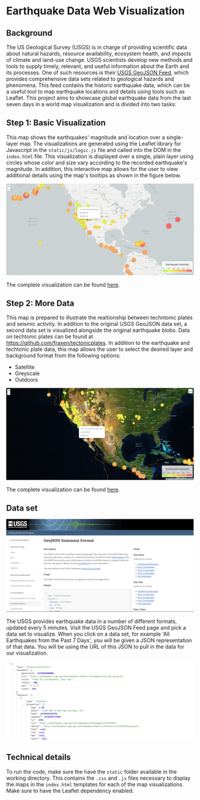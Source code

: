 # Earthquake Data Web Visualization
## Background
The US Geological Survey (USGS) is in charge of providing scientific data about natural hazards, resource availability, ecosystem health, and impacts of climate and land-use change. USGS scientists develop new methods and tools to supply timely, relevant, and useful information about the Earth and its processes. One of such resources is their [USGS GeoJSON Feed](https://earthquake.usgs.gov/earthquakes/feed/v1.0/geojson.php), which provides comprehensive data sets related to geological hazards and phenomena. This feed contains the historic earthquake data, which can be a useful tool to map earthquake locations and details using tools such as Leaflet. This project aims to showcase global earthquake data from the last seven days in a world map visualization and is divided into two tasks:<br>
## Step 1: Basic Visualization
This map shows the earthquakes' magnitude and location over a single-layer map. The visualizations are generated using the Leaflet library for Javascript in the `static/js/logic.js` file and called into the DOM in the `index.html` file. This visualization is displayed over a single, plain layer using circles whose color and size vary according to the recorded earthquake's magnitude. In addition, this interactive map allows for the user to view additional details using the map's tooltips as shown in the figure below.

![leaflet-step-1](https://github.com/JaviSandoval94/leaflet-challenge/blob/master/pictures/leaflet-step-1.PNG)

The complete visualization can be found [here](https://javisandoval94.github.io/leaflet-challenge/Leaflet-Step-1/index.html).

## Step 2: More Data 
This map is prepared to illustrate the realtionship between techntonic plates and seismic activity. In addition to the original USGS GeoJSON data set, a second data set is visualized alongside the original earthquake blobs. Data on techtonic plates can be found at https://github.com/fraxen/tectonicplates. In addition to the earthquake and techtonic plate data, this map allows the user to select the desired layer and background format from the following options:
* Satellite
* Greyscale
* Outdoors

![leaflet-step-2](https://github.com/JaviSandoval94/leaflet-challenge/blob/master/pictures/leaflet-step-2.PNG)

The complete visualization can be found [here](https://javisandoval94.github.io/leaflet-challenge/Leaflet-Step-2/index.html).

## Data set
![usgs-geojson-data](https://github.com/JaviSandoval94/leaflet-challenge/blob/master/pictures/usgs-geojson-data.png)

The USGS provides earthquake data in a number of different formats, updated every 5 minutes. Visit the USGS GeoJSON Feed page and pick a data set to visualize. When you click on a data set, for example 'All Earthquakes from the Past 7 Days', you will be given a JSON representation of that data. You will be using the URL of this JSON to pull in the data for our visualization.

![geojson-response](https://github.com/JaviSandoval94/leaflet-challenge/blob/master/pictures/geojson-response.png)

## Technical details
To run the code, make sure the have the `static` folder available in the working directory. This contains the `.css` and `.js` files necessary to display the maps in the 
`index.html` templates for each of the map visualizations. Make sure to have the Leaflet dependency enabled.
